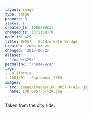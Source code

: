 ```yaml
---
layout: image
type: image
promote: 0
status: 1
created_ts: 1080280821
changed_ts: 1372159370
node_id: 429
title: 00857 - Golden Gate Bridge
created: '2004-03-26'
changed: '2013-06-25'
aliases:
- "/node/429/"
permalink: "/node/429/"
tags:
- California
- 2003/09 - September 2003
images:
- src: image/images/108_0857-b-429.jpg
  name: 108_0857-b-429.jpg
---
```

Taken from the city side.
